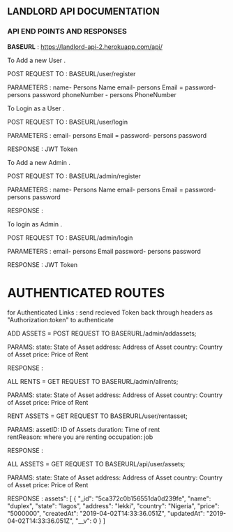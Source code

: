 ## LANDLORD API DOCUMENTATION

### API END POINTS AND RESPONSES 

__BASEURL__ : https://landlord-api-2.herokuapp.com/api/


To Add a new User .

POST REQUEST TO : BASEURL/user/register

PARAMETERS : name- Persons Name
             email- persons Email =
             password- persons password 
             phoneNumber - persons PhoneNumber 

To Login as a User .

POST REQUEST TO : BASEURL/user/login

PARAMETERS : email- persons Email =
             password- persons password 

RESPONSE : JWT Token 
             
To Add a new Admin  .

POST REQUEST TO : BASEURL/admin/register

PARAMETERS : name- Persons Name
             email- persons Email =
             password- persons password 

RESPONSE : 

To login as Admin  .

POST REQUEST TO : BASEURL/admin/login

PARAMETERS : email- persons Email 
             password- persons password 

RESPONSE : JWT Token 

AUTHENTICATED ROUTES
===========================
for Authenticated Links : send recieved Token back through headers as "Authorization:token" to authenticate 

ADD ASSETS  =
POST REQUEST TO BASERURL/admin/addassets;

PARAMS: state: State of Asset
        address: Address of Asset
        country: Country of Asset
        price: Price of Rent 

RESPONSE : 

ALL RENTS   =
GET REQUEST TO BASERURL/admin/allrents;

PARAMS: state: State of Asset
        address: Address of Asset
        country: Country of Asset
        price: Price of Rent 

RENT ASSETS    =
GET REQUEST TO BASERURL/user/rentasset;

PARAMS: assetID: ID of Assets 
        duration: Time of rent  
        rentReason: where you are renting 
        occupation: job 

RESPONSE  : 

ALL ASSETS    =
GET REQUEST TO BASERURL/api/user/assets;

PARAMS: state: State of Asset
        address: Address of Asset
        country: Country of Asset
        price: Price of Rent 

RESPONSE : assets": [
                {
                "_id": "5ca372c0b156551da0d239fe",
                "name": "duplex",
                "state": "lagos",
                "address": "lekki",
                "country": "Nigeria",
                "price": "5000000",
                "createdAt": "2019-04-02T14:33:36.051Z",
                "updatedAt": "2019-04-02T14:33:36.051Z",
                "__v": 0
                }
        ]


